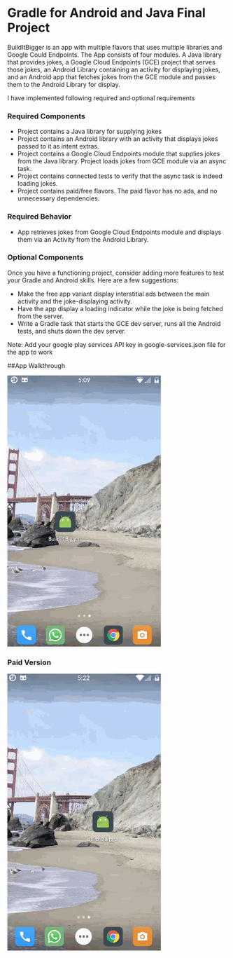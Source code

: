 # Gradle for Android and Java Final Project

BuildItBigger is an app with multiple flavors that uses
multiple libraries and Google Could Endpoints. The App consists
of four modules. A Java library that provides jokes, a Google Cloud Endpoints
(GCE) project that serves those jokes, an Android Library containing an
activity for displaying jokes, and an Android app that fetches jokes from the
GCE module and passes them to the Android Library for display.

I have implemented following required and optional requirements
### Required Components

* Project contains a Java library for supplying jokes
* Project contains an Android library with an activity that displays jokes passed to it as intent extras.
* Project contains a Google Cloud Endpoints module that supplies jokes from the Java library. Project loads jokes from GCE module via an async task.
* Project contains connected tests to verify that the async task is indeed loading jokes.
* Project contains paid/free flavors. The paid flavor has no ads, and no unnecessary dependencies.

### Required Behavior

* App retrieves jokes from Google Cloud Endpoints module and displays them via an Activity from the Android Library.

### Optional Components

Once you have a functioning project, consider adding more features to test your Gradle and Android skills. Here are a few suggestions:

* Make the free app variant display interstitial ads between the main activity and the joke-displaying activity.
* Have the app display a loading indicator while the joke is being fetched from the server.
* Write a Gradle task that starts the GCE dev server, runs all the Android tests, and shuts down the dev server.

Note: Add your google play services API key in google-services.json file for the app to work

##App Walkthrough   
   
 <img src='https://github.com/YSulekha/BuildItBigger/blob/master/BuildItBigger-vfree.gif' title='App Walkthrough' width='' alt='App Walkthrough' />

### Paid Version
 <img src='https://github.com/YSulekha/BuildItBigger/blob/master/BuildItBigger-vpaid.gif' title='App Walkthrough' width='' alt='App Walkthrough' />

